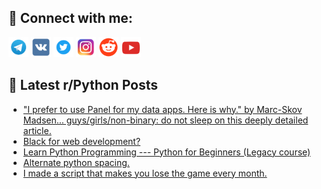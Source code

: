 ## 🔎 Connect with me:
[<img src="https://github.com/bullbesh/bullbesh/blob/main/images/Telegram.png" width="32" height="32" />](https://t.me/bullbesh)
[<img src="https://github.com/bullbesh/bullbesh/blob/main/images/VK.png" width="32" height="32" />](https://vk.com/bullbesh)
[<img src="https://github.com/bullbesh/bullbesh/blob/main/images/Twitter.png" width="32" height="32" />](https://twitter.com/bullbesh1)
[<img src="https://github.com/bullbesh/bullbesh/blob/main/images/Instagram.png" width="32" height="32" />](https://www.instagram.com/bullbesh)
[<img src="https://github.com/bullbesh/bullbesh/blob/main/images/Reddit.png" width="32" height="32" />](https://www.reddit.com/user/bullbesh)
[<img src="https://github.com/bullbesh/bullbesh/blob/main/images/YouTube.png" width="32" height="32" />](https://www.youtube.com/channel/UCtfjRs6uzgq5mfm8S06WTcg)

## 📕 Latest r/Python Posts
<!-- BLOG-POST-LIST:START -->
- [&quot;I prefer to use Panel for my data apps. Here is why.&quot; by Marc-Skov Madsen... guys/girls/non-binary: do not sleep on this deeply detailed article.](https://www.reddit.com/r/Python/comments/11vn3z7/i_prefer_to_use_panel_for_my_data_apps_here_is/)
- [Black for web development?](https://www.reddit.com/r/Python/comments/11vlqcu/black_for_web_development/)
- [Learn Python Programming --- Python for Beginners &lpar;Legacy course&rpar;](https://www.reddit.com/r/Python/comments/11vlkz6/learn_python_programming_python_for_beginners/)
- [Alternate python spacing.](https://www.reddit.com/r/Python/comments/11vlkh2/alternate_python_spacing/)
- [I made a script that makes you lose the game every month.](https://www.reddit.com/r/Python/comments/11vlau9/i_made_a_script_that_makes_you_lose_the_game/)
<!-- BLOG-POST-LIST:END -->
